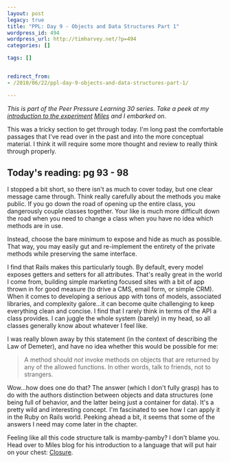 ```yaml
---
layout: post
legacy: true
title: "PPL: Day 9 - Objects and Data Structures Part 1"
wordpress_id: 494
wordpress_url: http://timharvey.net/?p=494
categories: []

tags: []


redirect_from:
- /2010/06/22/ppl-day-9-objects-and-data-structures-part-1/

---
```

_This is part of the Peer Pressure Learning 30 series. Take a peek at my [introduction to the experiment](/2010/06/11/peer-pressure-learning-experiment/) [Miles](http://mileszs.com/) and I embarked on._

This was a tricky section to get through today. I'm long past the comfortable passages that I've read over in the past and into the more conceptual material. I think it will require some more thought and review to really think through properly.

## Today's reading: pg 93 - 98

I stopped a bit short, so there isn't as much to cover today, but one clear message came through. Think really carefully about the methods you make public. If you go down the road of opening up the entire class, you dangerously couple classes together. Your like is much more difficult down the road when you need to change a class when you have no idea which methods are in use.

Instead, choose the bare minimum to expose and hide as much as possible. That way, you may easily gut and re-implement the entirety of the private methods while preserving the same interface.

I find that Rails makes this particularly tough. By default, every model exposes getters and setters for all attributes. That's really great in the world I come from, building simple marketing focused sites with a bit of app thrown in for good measure (to drive a CMS, email form, or simple CRM). When it comes to developing a serious app with tons of models, associated libraries, and complexity galore...it can become quite challenging to keep everything clean and concise. I find that I rarely think in terms of the API a class provides. I can juggle the whole system (barely) in my head, so all classes generally know about whatever I feel like.

I was really blown away by this statement (in the context of describing the Law of Demeter), and have no idea whether this would be possible for me:

> A method should _not_ invoke methods on objects that are returned by any of the allowed functions. In other words, talk to friends, not to strangers.

Wow...how does one do that? The answer (which I don't fully grasp) has to do with the authors distinction between objects and data structures (one being full of behavior, and the latter being just a container for data). It's a pretty wild and interesting concept. I'm fascinated to see how I can apply it in the Ruby on Rails world. Peeking ahead a bit, it seems that some of the answers I need may come later in the chapter.

Feeling like all this code structure talk is mamby-pamby? I don't blame you. Head over to Miles blog for his introduction to a language that will put hair on your chest: [Closure](http://mileszs.com/blog/2010/06/21/ppl30-day-8-clojure.html).
